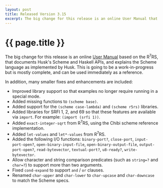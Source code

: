 ```yaml
--- 
layout: post
title: Released Version 3.15
excerpt: The big change for this release is an online User Manual that documents Husk's Scheme and Haskell APIs, and explains the Scheme language as implemented by Husk.
---
```

# {{ page.title }}

The big change for this release is an online [User Manual](http://justinethier.github.io/husk-scheme/manual/index.html) based on the R<sup>7</sup>RS, that documents Husk's Scheme and Haskell APIs, and explains the Scheme language as implemented by Husk. This is going to be a work-in-progress but is mostly complete, and can be used immediately as a reference.

In addition, many smaller fixes and enhancements are included:

- Improved library support so that examples no longer require running in a special mode.
- Added missing functions to `(scheme base)`.
- Added support for the `(scheme case-lambda)` and `(scheme r5rs)` libraries.
- Added libraries for SRFI 1, 2, and 69 so that these features are available via `import`. 
  For example: `(import (srfi 1))`.
- Added `exact-integer-sqrt` from R<sup>7</sup>RS, using the Chibi scheme reference implementation.
- Added `let-values` and `let*-values` from R<sup>7</sup>RS.
- Added the following I/O functions:
    `binary-port?`, `close-port`, `input-port-open?`, `open-binary-input-file`,
    `open-binary-output-file`, `output-port-open?`, `read-bytevector`, 
    `textual-port?`, `u8-ready?`, `write-bytevector`.
- Allow character and string comparison predicates (such as `string=?` and `char=?`) to support more than two arguments.
- Fixed `cond-expand` to support `and` / `or` clauses.
- Renamed `char-upper` and `char-lower` to `char-upcase` and `char-downcase` to match the Scheme specs.
